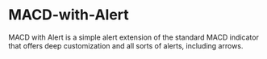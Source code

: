 # MACD-with-Alert
MACD with Alert is a simple alert extension of the standard MACD indicator that offers deep customization and all sorts of alerts, including arrows.
